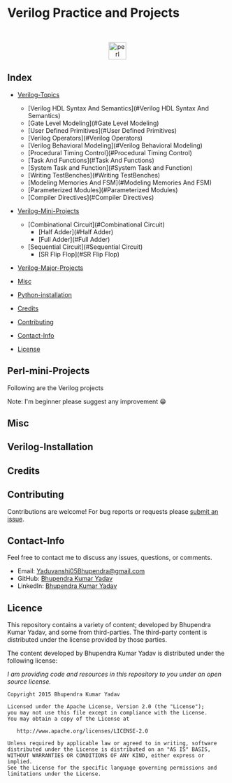 # Verilog Practice and Projects

<br/>
<p align="center">
  <img src="https://www.vectorlogo.zone/logos/perl/perl-icon.svg" alt="perl" width="40" height="40"/>
</p>


## Index

* [Verilog-Topics](#Verilog-Topics)
	 * [Verilog HDL Syntax And Semantics](#Verilog HDL Syntax And Semantics)
	 * [Gate Level Modeling](#Gate Level Modeling)
    * [User Defined Primitives](#User Defined Primitives)
	 * [Verilog Operators](#Verilog Operators)
	 * [Verilog Behavioral Modeling](#Verilog Behavioral Modeling)
	 * [Procedural Timing Control](#Procedural Timing Control)
	 * [Task And Functions](#Task And Functions)
	 * [System Task and Function](#System Task and Function)
	 * [Writing TestBenches](#Writing TestBenches)
	 * [Modeling Memories And FSM](#Modeling Memories And FSM)
	 * [Parameterized Modules](#Parameterized Modules)
	 * [Compiler Directives](#Compiler Directives)
    
    
* [Verilog-Mini-Projects](#Verilog-Mini-Projects)
    * [Combinational Circuit](#Combinational Circuit)
       * [Half Adder](#Half Adder)
       * [Full Adder](#Full Adder)
    * [Sequential Circuit](#Sequential Circuit)
       * [SR Flip Flop](#SR Flip Flop)

* [Verilog-Major-Projects](#Verilog-Major-Projects)

* [Misc](#Misc)
* [Python-installation](#Python-Installation)
* [Credits](#Credits)
* [Contributing](#Contributing)
* [Contact-Info](#Contact-Info)
* [License](#License)

## Perl-mini-Projects
Following are the Verilog projects




Note: I'm beginner please suggest any improvement :grin:

## Misc

## Verilog-Installation

## Credits

## Contributing

Contributions are welcome!  For bug reports or requests please [submit an issue](https://github.com/Yaduvanshi05Bhupendra/Verilog/issues).

## Contact-Info

Feel free to contact me to discuss any issues, questions, or comments.

* Email: [Yaduvanshi05Bhupendra@gmail.com](mailto:Yaduvanshi05Bhupendra@gmail.com)
* GitHub: [Bhupendra Kumar Yadav](https://github.com/Yaduvanshi05Bhupendra)
* LinkedIn: [Bhupendra Kumar Yadav](https://www.linkedin.com/in/yaduvanshi05bhupendra)

## Licence

This repository contains a variety of content; developed by Bhupendra Kumar Yadav, and some from third-parties.  The third-party content is distributed under the license provided by those parties.

The content developed by Bhupendra Kumar Yadav is distributed under the following license:

*I am providing code and resources in this repository to you under an open source license.*

    Copyright 2015 Bhupendra Kumar Yadav

    Licensed under the Apache License, Version 2.0 (the "License");
    you may not use this file except in compliance with the License.
    You may obtain a copy of the License at

       http://www.apache.org/licenses/LICENSE-2.0

    Unless required by applicable law or agreed to in writing, software
    distributed under the License is distributed on an "AS IS" BASIS,
    WITHOUT WARRANTIES OR CONDITIONS OF ANY KIND, either express or implied.
    See the License for the specific language governing permissions and
    limitations under the License.
